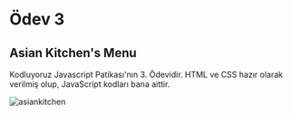 # Ödev 3

## Asian Kitchen's Menu

Kodluyoruz Javascript Patikası'nın 3. Ödevidir. HTML ve CSS hazır olarak verilmiş olup, JavaScript kodları bana aittir.

![asiankitchen](https://github.com/Kodluyoruz/taskforce/raw/main/javascript/javascript-temel/odev3/figures/asiankitchen.gif)



